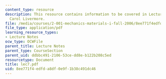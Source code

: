 ```yaml
---
content_type: resource
description: This resource contains information to be covered in Lecture 7 by Prof.
  Carol Livermore.
file: /media/courses/2-001-mechanics-materials-i-fall-2006/8ee771f4edfda8df0e9f1b38c491dc46_lec7.pdf
file_type: application/pdf
learning_resource_types:
- Lecture Notes
ocw_type: OCWFile
parent_title: Lecture Notes
parent_type: CourseSection
parent_uid: ddbbc491-2106-53ce-dd8e-b122b208c5ed
resourcetype: Document
title: lec7.pdf
uid: 8ee771f4-edfd-a8df-0e9f-1b38c491dc46
---
```

